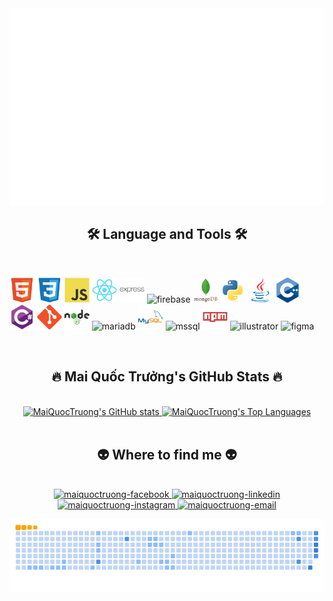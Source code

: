 <a href="#" target="_blank">
  <img src="svg/maiquoctruong.svg" width="1200" alt="maiquoctruong" />
</a>

<h2 align="center">🛠 Language and Tools 🛠</h2>
<br>
<p align="left">
  <img src="https://raw.githubusercontent.com/devicons/devicon/master/icons/html5/html5-original.svg" alt="html" width="40" height="40"/>
  <img src="https://raw.githubusercontent.com/devicons/devicon/master/icons/css3/css3-original.svg" alt="css" width="40" height="40"/>
  <img src="https://raw.githubusercontent.com/devicons/devicon/master/icons/javascript/javascript-original.svg" alt="javascript" width="40" height="40"/> 
  <img src="https://raw.githubusercontent.com/devicons/devicon/master/icons/react/react-original.svg" alt="react" width="40" height="40"/>
  <img src="https://raw.githubusercontent.com/devicons/devicon/master/icons/express/express-original-wordmark.svg" alt="express" width="40" height="40"/>
  <img src="https://www.vectorlogo.zone/logos/firebase/firebase-icon.svg" alt="firebase" width="40" height="40"/> 
  <img src="https://raw.githubusercontent.com/devicons/devicon/master/icons/mongodb/mongodb-original-wordmark.svg" alt="mongodb" width="40" height="40"/> 
  <img src="https://raw.githubusercontent.com/devicons/devicon/master/icons/python/python-original.svg" alt="python" width="40" height="40"/>
  <img src="https://raw.githubusercontent.com/devicons/devicon/master/icons/java/java-original.svg" alt="java" width="40" height="40"/>
  <img src="https://raw.githubusercontent.com/devicons/devicon/master/icons/cplusplus/cplusplus-original.svg" alt="cplusplus" width="40" height="40"/> 
  <img src="https://raw.githubusercontent.com/devicons/devicon/master/icons/csharp/csharp-original.svg" alt="csharp" width="40" height="40"/>
  <img src="https://raw.githubusercontent.com/devicons/devicon/master/icons/git/git-original.svg" alt="git" width="40" height="40"/>
  <img src="https://raw.githubusercontent.com/devicons/devicon/master/icons/nodejs/nodejs-original-wordmark.svg" alt="nodejs" width="40" height="40"/> 
  <img src="https://www.vectorlogo.zone/logos/mariadb/mariadb-icon.svg" alt="mariadb" width="40" height="40"/> 
  <img src="https://raw.githubusercontent.com/devicons/devicon/master/icons/mysql/mysql-original-wordmark.svg" alt="mysql" width="40" height="40"/> 
  <img src="https://www.svgrepo.com/show/303229/microsoft-sql-server-logo.svg" alt="mssql" width="40" height="40"/> 
  <img src="https://raw.githubusercontent.com/devicons/devicon/master/icons/npm/npm-original-wordmark.svg" alt="npm" width="40" height="40"/>
  <img src="https://www.vectorlogo.zone/logos/adobe_illustrator/adobe_illustrator-icon.svg" alt="illustrator" width="40" height="40"/>
  <img src="https://www.vectorlogo.zone/logos/figma/figma-icon.svg" alt="figma" width="40" height="40"/>
</p>

<br>
<h2 align="center">🔥 Mai Quốc Trưởng's GitHub Stats 🔥</h2>
<br>
<div align="center">
  <a href="#">
    <img width="400" height="200" src="https://github-readme-stats.vercel.app/api?username=MaiQuocTruong&show_icons=true&theme=react&border_color=61dafb&hide_border=true" alt="MaiQuocTruong's GitHub stats" />
  </a>
  <a href="#">
    <img width="400" height="200" src="https://github-readme-stats.vercel.app/api/top-langs/?username=MaiQuocTruong&layout=compact&theme=react&border_color=61dafb&hide_border=true" alt="MaiQuocTruong's Top Languages" />
  </a>
</div>

<br>
<h2 align="center">👽 Where to find me 👽</h2>
<br>
<div align="center">
  <a href="https://www.facebook.com/truongochos/" target="blank">
    <img src="https://img.icons8.com/bubbles/100/000000/facebook-new.png" alt="maiquoctruong-facebook" />
  </a>
  <a href="https://www.linkedin.com/" target="blank">
    <img src="https://img.icons8.com/bubbles/100/000000/linkedin.png" alt="maiquoctruong-linkedin" />
  </a>
  <a href="https://www.instagram.com/rustlrmvrch/" target="blank">
    <img src="https://img.icons8.com/bubbles/100/000000/instagram.png" alt="maiquoctruong-instagram" />
  </a>
  <a href="mailto:maiqtruong2403@gmail.com" target="top">
    <img src="https://img.icons8.com/bubbles/100/000000/apple-mail.png" alt="maiquoctruong-email" />
  </a>
</div>

![Mai Quoc Truong gif](https://github.com/maiquoctruong/maiquoctruong/blob/output/ocean.gif)
